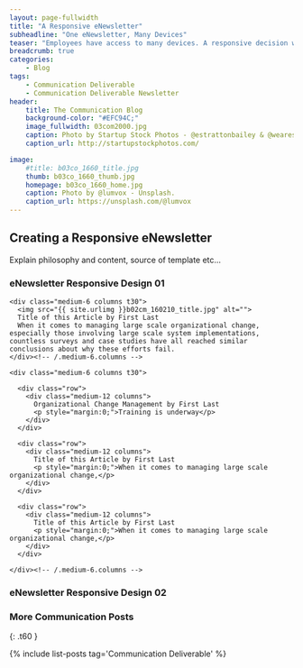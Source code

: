 ```yaml
---
layout: page-fullwidth
title: "A Responsive eNewsletter"
subheadline: "One eNewsletter, Many Devices"
teaser: "Employees have access to many devices. A responsive decision will allow them to view eNewsletter content however they choose."
breadcrumb: true
categories:
    - Blog
tags:
    - Communication Deliverable
    - Communication Deliverable Newsletter
header:
    title: The Communication Blog
    background-color: "#EFC94C;"
    image_fullwidth: 03com2000.jpg
    caption: Photo by Startup Stock Photos - @estrattonbailey & @wearesculpt.
    caption_url: http://startupstockphotos.com/

image:
    #title: b03co_1660_title.jpg
    thumb: b03co_1660_thumb.jpg
    homepage: b03co_1660_home.jpg
    caption: Photo by @lumvox - Unsplash.
    caption_url: https://unsplash.com/@lumvox
---
```

<!--more-->

## Creating a Responsive eNewsletter
Explain philosophy and content, source of template etc...


### eNewsletter Responsive Design 01
<div class="row">

    <div class="medium-6 columns t30">
      <img src="{{ site.urlimg }}b02cm_160210_title.jpg" alt="">
      Title of this Article by First Last
      When it comes to managing large scale organizational change, especially those involving large scale system implementations, countless surveys and case studies have all reached similar conclusions about why these efforts fail.
    </div><!-- /.medium-6.columns -->

    <div class="medium-6 columns t30">

      <div class="row">
        <div class="medium-12 columns">
          Organizational Change Management by First Last
          <p style="margin:0;">Training is underway</p>
        </div>
      </div>

      <div class="row">
        <div class="medium-12 columns">
          Title of this Article by First Last
          <p style="margin:0;">When it comes to managing large scale organizational change,</p>
        </div>
      </div>

      <div class="row">
        <div class="medium-12 columns">
          Title of this Article by First Last
          <p style="margin:0;">When it comes to managing large scale organizational change,</p>
        </div>
      </div>

    </div><!-- /.medium-6.columns -->

</div><!-- /.row -->




### eNewsletter Responsive Design 02




### More Communication Posts
{: .t60 }

{% include list-posts tag='Communication Deliverable' %}

